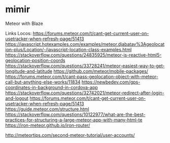 # mimir
Meteor with Blaze

Links Locos: 
https://forums.meteor.com/t/cant-get-current-user-on-usetracker-when-refresh-page/51413
https://javascript.hotexamples.com/examples/meteor.djabatav%3Ageolocation-plus/Location/-/javascript-location-class-examples.html
https://stackoverflow.com/questions/24835925/meteor-js-reactive-html5-geolocation-position-coords
https://stackoverflow.com/questions/33728241/meteor-easiest-way-to-get-longitude-and-latitude
https://github.com/meteor/mobile-packages/
https://forums.meteor.com/t/cant-pass-geolocation-object-with-meteor-call-but-anything-else-works/11834
https://newbedev.com/gps-coordinates-in-background-in-cordova-app
https://stackoverflow.com/questions/32742021/meteor-redirect-after-login-and-logout
https://forums.meteor.com/t/cant-get-current-user-on-usetracker-when-refresh-page/51413
https://guide.meteor.com/structure.html
https://stackoverflow.com/questions/10122977/what-are-the-best-practices-for-structuring-a-large-meteor-app-with-many-html-te
https://iron-meteor.github.io/iron-router/

http://meteortips.com/second-meteor-tutorial/user-accounts/
